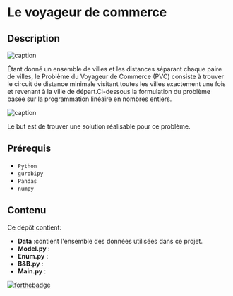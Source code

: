 # Le voyageur de commerce

## Description

![caption](https://raw.githubusercontent.com/diego-vicente/som-tsp/master/diagrams/uruguay.gif)

Étant donné un ensemble de villes et les distances séparant chaque paire de villes, le Problème duVoyageur de Commerce (PVC) consiste à trouver le circuit de distance minimale visitant toutes lesvilles exactement une fois et revenant à la ville de départ.Ci-dessous la formulation du problème basée sur la programmation linéaire en nombres entiers.

![caption](https://i0.wp.com/ecmiindmath.org/wp-content/uploads/2015/04/rest2.png?ssl=1)

Le but est de trouver une solution réalisable pour ce problème.

## Prérequis

- `Python `
- `gurobipy `
- `Pandas`
- `numpy `

## Contenu

Ce dépôt contient:
* **Data** :contient l'ensemble des données utilisées dans ce projet.
* **Model.py** :
* **Enum.py** :
* **B&B.py** :
* **Main.py** :

[![forthebadge](http://forthebadge.com/images/badges/built-with-love.svg)](http://forthebadge.com) 
